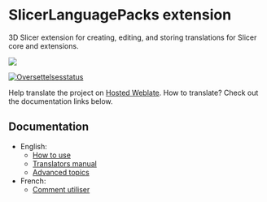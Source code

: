 # SlicerLanguagePacks extension

3D Slicer extension for creating, editing, and storing translations for Slicer core and extensions.

![](Docs/ExampleTranslations.png)

<a href="https://hosted.weblate.org/engage/3d-slicer/">
<img src="https://hosted.weblate.org/widgets/3d-slicer/-/horizontal-auto.svg" alt="Oversettelsesstatus" />
</a>

Help translate the project on [Hosted Weblate](https://hosted.weblate.org/engage/3d-slicer/). How to translate? Check out the documentation links below.

## Documentation

- English:
  - [How to use](HowToUse.md)
  - [Translators manual](TranslatorsManual.md)
  - [Advanced topics](AdvancedUse.md)
- French:
  - [Comment utiliser](HowToUse_fr.md)

